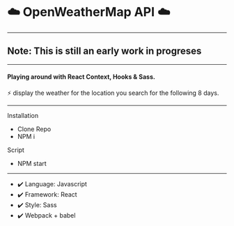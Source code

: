 # ☁️ OpenWeatherMap API ☁️

---
## Note: This is still an early work in progreses
---

#### Playing around with React Context, Hooks & Sass.

⚡ display the weather for the location you search for the following 8 days.

---
Installation

- Clone Repo
- NPM i

Script

- NPM start

---

+ ✔️ Language: Javascript
+ ✔️ Framework: React
+ ✔️ Style: Sass
+ ✔️ Webpack + babel
